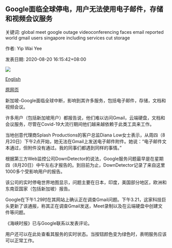 ## Google面临全球停电，用户无法使用电子邮件，存储和视频会议服务

关键词: global meet google outage videoconferencing faces email reported world gmail users singapore including services cut storage

作者: Yip Wai Yee

发表日期: 2020-08-20 16:15:42+08:00

![](https://www.straitstimes.com/sites/default/files/styles/x_large/public/articles/2020/08/20/tl-google-r-200820.jpg?itok=4mby0dq4)

[English](Google%20faces%20global%20outage%2C%20users%20cut%20off%20from%20e-mail%2C%20storage%2C%20videoconferencing%20services.md)

[原网页](https://www.straitstimes.com/tech/several-google-services-hit-by-outage)

新加坡-Google面临全球中断，影响到其许多服务，包括电子邮件，存储，文档和视频会议。

许多用户（包括新加坡用户）都报告说，他们难以访问Gmail，云端硬盘，文档和会议服务，尽管在Covid-19大流行期间他们越来越依赖于此类工具来工作。

当地创意代理商Splash Productions的客户总监Diana Low女士表示，从周四（8月20日）下午2点开始，她无法在Gmail上发送电子邮件附件。她说：“电子邮件文本通过，但附件没有通过。我的同事们都遇到同样的事情。”

根据第三方Web监控公司DownDetector的说法，Google服务问题最早是在星期四（8月20日）中午左右才报告的。到目前为止，DownDetector记录了来自这里1000多个受影响用户的报告。

该公司的实时停电世界地图显示，问题主要在日本，印度，美国部分地区，欧洲和东南亚国家（包括新加坡）报告。

Google在下午1.29时在其网站上确认正在调查Gmail问题。下午3.21，这家科技巨头更新了该通报，称其正在调查Gmail发送，Meet录制以及在云端硬盘中创建文件等问题。

《海峡时报》已与Google联系以发表评论。

用户还可以在此处查看其服务的实时状态。当按钮颜色变为绿色时，表明服务应该可以正常工作。